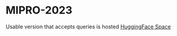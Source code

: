 # MIPRO-2023

Usable version that accepts queries is hosted [HuggingFace Space](https://huggingface.co/spaces/TamedWicked/mipro-2023-ner)

